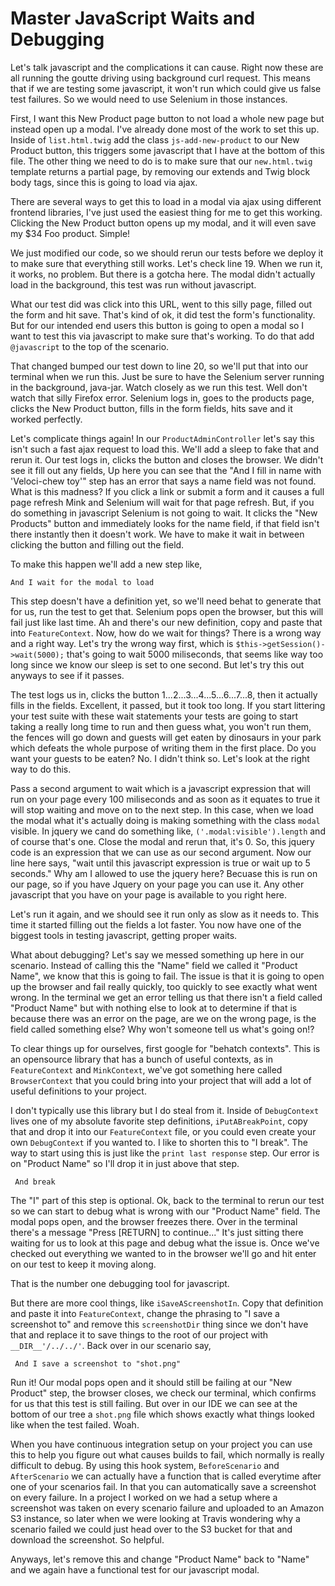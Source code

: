 # Master JavaScript Waits and Debugging

Let's talk javascript and the complications it can cause. Right now these are all running
the goutte driving using background curl request. This means that if we are testing some
javascript, it won't run which could give us false test failures. So we would need to use
Selenium in those instances.

First, I want this New Product page button to not load a whole new page but instead open up
a modal. I've already done most of the work to set this up. Inside of `list.html.twig` 
add the class `js-add-new-product` to our New Product button, this triggers some javascript
that I have at the bottom of this file. The other thing we need to do is to make sure that our
`new.html.twig` template returns a partial page, by removing our extends and Twig block body 
tags, since this is going to load via ajax. 

There are several ways to get this to load in a modal via ajax using different frontend libraries,
I've just used the easiest thing for me to get this working. Clicking the New Product button opens
up my modal, and it will even save my $34 Foo product. Simple!

We just modified our code, so we should rerun our tests before we deploy it to make sure that
everything still works. Let's check line 19. When we run it, it works, no problem. But there
is a gotcha here. The modal didn't actually load in the background, this test was run without
javascript. 

What our test did was click into this URL, went to this silly page, filled out the form and
hit save. That's kind of ok, it did test the form's functionality. But for our intended end
users this button is going to open a modal so I want to test this via javascript to make
sure that's working. To do that add `@javascript` to the top of the scenario. 

That changed bumped our test down to line 20, so we'll put that into our terminal when we
run this. Just be sure to have the Selenium server running in the background, java-jar. 
Watch closely as we run this test. Well don't watch that silly Firefox error. Selenium logs
in, goes to the products page, clicks the New Product button, fills in the form fields, hits
save and it worked perfectly. 

Let's complicate things again! In our `ProductAdminController` let's say this isn't such
a fast ajax request to load this. We'll add a sleep to fake that and rerun it. Our test 
logs in, clicks the button and closes the browser. We didn't see it fill out any fields,
Up here you can see that the "And I fill in name with 'Veloci-chew toy'" step has an error
that says a name field was not found. What is this madness? If you click a link or submit
a form and it causes a full page refresh Mink and Selenium will wait for that page refresh.
But, if you do something in javascript Selenium is not going to wait. It clicks the "New Products"
button and immediately looks for the name field, if that field isn't there instantly then it doesn't
work. We have to make it wait in between clicking the button and filling out the field. 

To make this happen we'll add a new step like,

    And I wait for the modal to load

This step doesn't have a definition yet, so we'll need behat to generate that for us, run the test
to get that. Selenium pops open the browser, but this will fail just like last time. Ah and there's
our new definition, copy and paste that into `FeatureContext`. Now, how do we wait for things? There
is a wrong way and a right way. Let's try the wrong way first, which is `$this->getSession()->wait(5000);`
that's going to wait 5000 miliseconds, that seems like way too long since we know our sleep is set to
one second. But let's try this out anyways to see if it passes. 

The test logs us in, clicks the button 1...2...3...4...5...6...7...8, then it actually fills in the fields. 
Excellent, it passed, but it took too long. If you start littering your test suite with these wait statements
your tests are going to start taking a really long time to run and then guess what, you won't run them, the
fences will go down and guests will get eaten by dinosaurs in your park which defeats the whole purpose of writing
them in the first place. Do you want your guests to be eaten? No. I didn't think so. Let's look at the right way 
to do this. 

Pass a second argument to wait which is a javascript expression that will run on your page every 100 miliseconds 
and as soon as it equates to true it will stop waiting and move on to the next step. In this case, when we load
the modal what it's actually doing is making something with the class `modal` visible. In jquery we cand do something
like, `('.modal:visible').length` and of course that's one. Close the modal and rerun that, it's 0. So, this jquery
code is an expression that we can use as our second argument. Now our line here says, "wait until this javascript
expression is true or wait up to 5 seconds." Why am I allowed to use the jquery here? Becuase this is run on our page,
so if you have Jquery on your page you can use it. Any other javascript that you have on your page is available
to you right here. 

Let's run it again, and we should see it run only as slow as it needs to. This time it started filling out the
fields a lot faster. You now have one of the biggest tools in testing javascript, getting proper waits. 

What about debugging? Let's say we messed something up here in our scenario. Instead of calling this the
"Name" field we called it "Product Name", we know that this is going to fail. The issue is that it is going
to open up the browser and fail really quickly, too quickly to see exactly what went wrong. In the terminal
we get an error telling us that there isn't a field called "Product Name" but with nothing else to look at to
determine if that is because there was an error on the page, are we on the wrong page, is the field called 
something else? Why won't someone tell us what's going on!?

To clear things up for ourselves, first google for "behatch contexts". This is an opensource library that has
a bunch of useful contexts, as in `FeatureContext` and `MinkContext`, we've got something here called
`BrowserContext` that you could bring into your project that will add a lot of useful definitions to your project.

I don't typically use this library but I do steal from it. Inside of `DebugContext` lives one of my absolute
favorite step definitions, `iPutABreakPoint`, copy that and drop it into our `FeatureContext` file, or you 
could even create your own `DebugContext` if you wanted to. I like to shorten this to "I break". The way to
start using this is just like the `print last response` step. Our error is on "Product Name" so I'll drop it
in just above that step. 

     And break

The "I" part of this step is optional. Ok, back to the terminal to rerun our test so we can start to debug
what is wrong with our "Product Name" field. The modal pops open, and the browser freezes there. Over in
the terminal there's a message "Press [RETURN] to continue..." It's just sitting there waiting for us to
look at this page and debug what the issue is. Once we've checked out everything we wanted to in the browser
we'll go and hit enter on our test to keep it moving along.

That is the number one debugging tool for javascript. 

But there are more cool things, like `iSaveAScreenshotIn`. Copy that definition and paste it into `FeatureContext`,
change the phrasing to "I save a screenshot to" and remove this `screenshotDir` thing since we don't have that and
replace it to save things to the root of our project with `__DIR__'/../../'`. Back over in our scenario say,

     And I save a screenshot to "shot.png"

Run it! Our modal pops open and it should still be failing at our "New Product" step, the browser closes, we
check our terminal, which confirms for us that this test is still failing. But over in our IDE we can see
at the bottom of our tree a `shot.png` file which shows exactly what things looked like when the test failed.
Woah.

When you have continuous integration setup on your project you can use this to help you figure out what
causes builds to fail, which normally is really difficult to debug. By using this hook system, `BeforeScenario` 
and `AfterScenario` we can actually have a function that is called everytime after one of your scenarios
fail. In that you can automatically save a screenshot on every failure. In a project I worked on we had
a setup where a screenshot was taken on every scenario failure and uploaded to an Amazon S3 instance, so
later when we were looking at Travis wondering why a scenario failed we could just head over to the S3 bucket
for that and download the screenshot. So helpful.

Anyways, let's remove this and change "Product Name" back to "Name" and we again have a functional test for
our javascript modal. 
